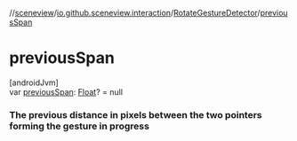 //[sceneview](../../../index.md)/[io.github.sceneview.interaction](../index.md)/[RotateGestureDetector](index.md)/[previousSpan](previous-span.md)

# previousSpan

[androidJvm]\
var [previousSpan](previous-span.md): [Float](https://kotlinlang.org/api/latest/jvm/stdlib/kotlin/-float/index.html)? = null

###  The previous distance in pixels between the two pointers forming the gesture in progress
